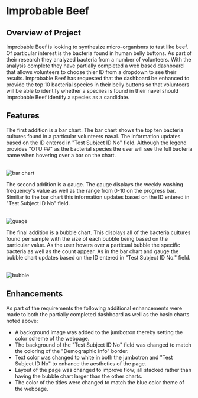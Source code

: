 <h1>Improbable Beef</h1>
<h2>Overview of Project</h2>
<p>Improbable Beef is looking to synthesize micro-organisms to tast like beef.  Of particular interest is the bacteria found in human belly buttons.
As part of their research they analyzed bacteria from a number of volunteers.  With the analysis complete they have partially completed a web based dashboard
that allows volunteers to choose thier ID from a dropdown to see their results.  Improbable Beef has requested
that the dashboard be enhanced to provide the top 10 bacterial species in their belly buttons so that volunteers will be able to identify whether a speciies is found in
their navel should Improbable Beef identify a species as a candidate.</p>
<h2>Features</h2>
<p>The first addition is a bar chart.  The bar chart shows the top ten bacteria cultures found in a particular volunteers naval. The information updates 
based on the ID entered in "Test Subject ID No" field.  Although the legend provides "OTU ##" as the bacterial species the user will see the full bacteria
name when hovering over a bar on the chart.<p>
<br>
<img src="https://github.com/bedwardssmith/plotly_deployment_new/blob/main/static/images/bar_chart.png" alt="bar chart">
<br>
<p>The second addition is a gauge.  The gauge displays the weekly washing frequency's value as well as the range from 0-10 on the progress bar.  
Similiar to the bar chart this information updates based on the ID entered in "Test Subject ID No" field.<p>
<br>
<img src="https://github.com/bedwardssmith/plotly_deployment_new/blob/main/static/images/guage.png" alt="guage">
<br>
<p>The final addition is a bubble chart.  This displays all of the bacteria cultures found per sample with the size of each bubble being based on the particular value.  
As the user hovers over a particual bubble the specific bacteria as well as the count appear.  As in the bar chart and gauge the bubble chart updates 
based on the ID entered in "Test Subject ID No." field.</p>
<br>
<img src="https://github.com/bedwardssmith/plotly_deployment_new/blob/main/static/images/bubble_chart.png" alt=bubble chart">
<br>
<h2>Enhancements</h2>
<p>As part of the requirements the following additional enhancements were made to both the partially completed dashboard as well as the basic charts noted above:</p>
<ul>
<li>A background image was added to the jumbotron thereby setting the color scheme of the webpage.</li>
<li>The background of the "Test Subject ID No" field was changed to match the coloring of the "Demographic Info" border.</li>
<li>Text color was changed to white in both the jumbotron and "Test Subject ID No" to enhance the aesthetics of the page.</li>
<li>Layout of the page was changed to improve flow; all stacked rather than having the bubble chart larger than the other charts.</li>
<li>The color of the titles were changed to match the blue color theme of the webpage.</li>
